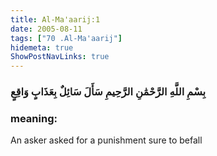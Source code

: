 ```yaml
---
title: Al-Ma'aarij:1
date: 2005-08-11
tags: ["70 .Al-Ma'aarij"]
hidemeta: true 
ShowPostNavLinks: true 
---
```

### بِسْمِ اللَّهِ الرَّحْمَٰنِ الرَّحِيمِ سَأَلَ سَائِلٌ بِعَذَابٍ وَاقِعٍ
### meaning: 
An asker asked for a punishment sure to befall

